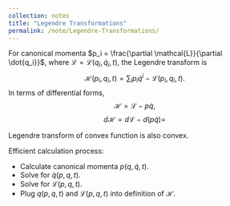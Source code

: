 ```yaml
---
collection: notes
title: "Legendre Transformations"
permalink: /note/Legendre-Transformations/
---
```

For canonical momenta $p_i = \frac{\partial \mathcal{L}}{\partial \dot{q_i}}$, where $\mathcal{L} = \mathcal{L}(q_i,\dot{q}_i, t)$, the Legendre transform is
$$
\mathcal{H}(p_i,q_i,t) = \sum_i p_i \dot{q}^i - \mathcal{L}(p_i, q_i, t).
$$
In terms of differential forms,
$$
\mathcal{H} = \mathcal{L} - p\dot{q},
$$
$$
d\mathcal{H} = d\mathcal{L} - d(p\dot{q}) = 
$$

Legendre transform of convex function is also convex.

Efficient calculation process:
- Calculate canonical momenta $p(q,\dot{q},t)$.
- Solve for $\dot{q}(p,q,t)$.
- Solve for $\mathcal{L}(p,q,t)$.
- Plug $q(p,q,t)$ and $\mathcal{L}(p,q,t)$ into definition of $\mathcal{H}$.
